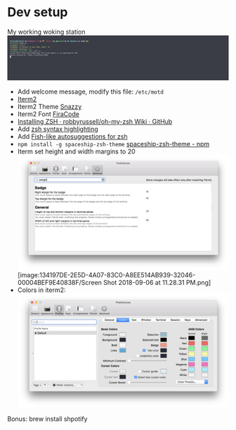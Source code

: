 # Dev setup
My working woking station
![iterm2](iterm2.png)

* Add welcome message, modify this file: `/etc/motd`
* [Iterm2](https://www.iterm2.com/downloads.html)
* Iterm2 Theme [Snazzy](https://github.com/sindresorhus/iterm2-snazzy)
* Iterm2 Font [FiraCode](https://github.com/tonsky/FiraCode)
* [Installing ZSH · robbyrussell/oh-my-zsh Wiki · GitHub](https://github.com/robbyrussell/oh-my-zsh/wiki/Installing-ZSH)
* Add [zsh syntax highlighting](https://github.com/zsh-users/zsh-syntax-highlighting)
* Add [Fish-like autosuggestions for zsh](https://github.com/zsh-users/zsh-autosuggestions)
* `npm install -g spaceship-zsh-theme` [spaceship-zsh-theme  -  npm](https://www.npmjs.com/package/spaceship-zsh-theme)
* Iterm set height and width margins to 20
![iterm2-margins](iterm2-margins.png)
[image:134197DE-2E5D-4A07-83C0-A8EE514AB939-32046-00004BEF9E40838F/Screen Shot 2018-09-06 at 11.28.31 PM.png]
* Colors in iterm2:
![iterm2-colors](iterm2-colors.png)

Bonus:
brew install shpotify
